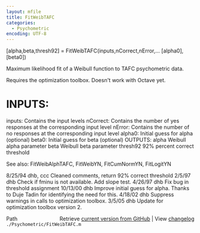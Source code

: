 ```yaml
---
layout: mfile
title: FitWeibTAFC
categories:
  - Psychometric
encoding: UTF-8
---
```


 [alpha,beta,thresh92] = FitWeibTAFC(inputs,nCorrect,nError,...
      [alpha0],[beta0])

 Maximum likelihood fit of a Weibull function to TAFC psychometric data.

 Requires the optimization toolbox. Doesn't work with Octave yet.

#  INPUTS:
   inputs:   Contains the input levels
   nCorrect: Contains the number of yes responses at
             the corresponding input level
   nError:   Contains the number of no responses at
             the corresponding input level
  alpha0:    Initial guess for alpha (optional)
  beta0:     Initial guess for beta (optional)
 OUTPUTS:
  alpha      Weibull alpha parameter
  beta       Weibull beta parameter
  thresh92   92% percent correct threshold

 See also: FitWeibAlphTAFC, FitWeibYN, FitCumNormYN, FitLogitYN

 8/25/94   dhb, ccc    Cleaned comments, return 92% correct threshold
 2/5/97    dhb         Check if fminu is not available.
                       Add slope test.
 4/26/97   dhb         Fix bug in threshold assignment
 10/13/00  dhb         Improve initial guess for alpha.  Thanks to Duje Tadin
                       for identifying the need for this.
 4/18/02   dhb         Suppress warnings in calls to optimization toolbox.
 3/5/05    dhb         Update for optimization toolbox version 2.


<div class="code_header" style="text-align:right;">
  <span style="float:left;">Path&nbsp;&nbsp;</span> <span class="counter">Retrieve <a href=
  "https://raw.github.com/Psychtoolbox-3/Psychtoolbox-3/beta/./Psychometric/FitWeibTAFC.m">current version from GitHub</a> | View <a href=
  "https://github.com/Psychtoolbox-3/Psychtoolbox-3/commits/beta/./Psychometric/FitWeibTAFC.m">changelog</a></span>
</div>
<div class="code">
  <code>./Psychometric/FitWeibTAFC.m</code>
</div>
